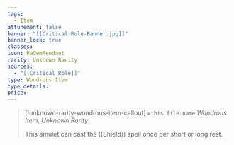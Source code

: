 ```yaml
---
tags:
  - Item
attunement: false
banner: "[[Critical-Role-Banner.jpg]]"
banner_lock: true
classes: 
icon: RaGemPendant
rarity: Unknown Rarity
sources:
  - "[[Critical Role]]"
type: Wondrous Item
type_details: 
price:
---
```

>[!unknown-rarity-wondrous-item-callout] `=this.file.name`
>*Wondrous Item, Unknown Rarity*
>
>This amulet can cast the [[Shield]] spell once per short or long rest.
>
>
